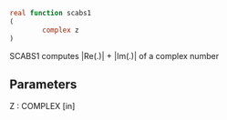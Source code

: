 ```fortran
real function scabs1
(
        complex z
)
```

SCABS1 computes |Re(.)| + |Im(.)| of a complex number

## Parameters
Z : COMPLEX [in]
